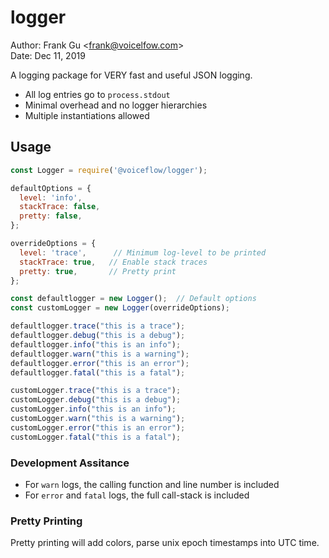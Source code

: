 # logger

Author: Frank Gu <<frank@voicelfow.com>>  
Date: Dec 11, 2019  

A logging package for VERY fast and useful JSON logging.  
- All log entries go to `process.stdout`
- Minimal overhead and no logger hierarchies
- Multiple instantiations allowed

## Usage
```javascript
const Logger = require('@voiceflow/logger');

defaultOptions = {
  level: 'info',
  stackTrace: false,
  pretty: false,
};

overrideOptions = {
  level: 'trace',      // Minimum log-level to be printed
  stackTrace: true,   // Enable stack traces
  pretty: true,       // Pretty print
};

const defaultlogger = new Logger();  // Default options
const customLogger = new Logger(overrideOptions);

defaultlogger.trace("this is a trace");
defaultlogger.debug("this is a debug");
defaultlogger.info("this is an info");
defaultlogger.warn("this is a warning");
defaultlogger.error("this is an error");
defaultlogger.fatal("this is a fatal");

customLogger.trace("this is a trace");
customLogger.debug("this is a debug");
customLogger.info("this is an info");
customLogger.warn("this is a warning");
customLogger.error("this is an error");
customLogger.fatal("this is a fatal");
```

### Development Assitance
- For `warn` logs, the calling function and line number is included
- For `error` and `fatal` logs, the full call-stack is included 

### Pretty Printing
Pretty printing will add colors, parse unix epoch timestamps into UTC time.  
